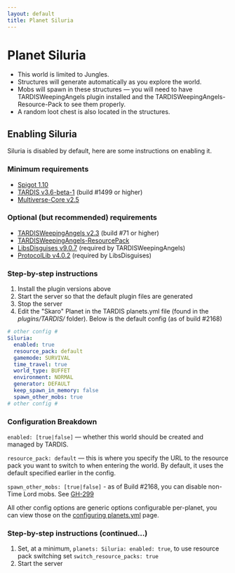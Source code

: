 ```yaml
---
layout: default
title: Planet Siluria
---
```


# Planet Siluria

- This world is limited to Jungles.
- Structures will generate automatically as you explore the world.
- Mobs will spawn in these structures — you will need to have TARDISWeepingAngels plugin installed and the TARDISWeepingAngels-Resource-Pack to see them properly.
- A random loot chest is also located in the structures.

## Enabling Siluria

Siluria is disabled by default, here are some instructions on enabling it.

### Minimum requirements

- [Spigot 1.10](https://www.spigotmc.org/threads/spigot-craftbukkit-bungeecord-1-10.154136/)
- [TARDIS v3.6-beta-1](http://tardisjenkins.duckdns.org:8080/job/TARDIS/lastSuccessfulBuild/me.eccentric_nz.TARDIS%24TARDIS/) (build #1499 or higher)
- [Multiverse-Core v2.5](https://ci.onarandombox.com/view/Multiverse/job/Multiverse-Core/)

### Optional (but recommended) requirements

- [TARDISWeepingAngels v2.3](http://tardisjenkins.duckdns.org:8080/job/TARDISWeepingAngels/lastSuccessfulBuild/me.eccentric_nz.tardisweepingangels%24TARDISWeepingAngels/) (build #71 or higher)
- [TARDISWeepingAngels-ResourcePack](https://github.com/eccentricdevotion/TARDISWeepingAngels-Resource-Pack)
- [LibsDisguises v9.0.7](https://www.spigotmc.org/resources/libs-disguises.81/) (required by TARDISWeepingAngels)
- [ProtocolLib v4.0.2](https://www.spigotmc.org/resources/protocollib.1997/) (required by LibsDisguises)

### Step-by-step instructions

1. Install the plugin versions above
2. Start the server so that the default plugin files are generated
3. Stop the server
4. Edit the "Skaro" Planet in the TARDIS planets.yml file (found in the _plugins/TARDIS/_ folder). Below is the default config (as of build #2168)

```yaml
# other config #
Siluria:
  enabled: true
  resource_pack: default
  gamemode: SURVIVAL
  time_travel: true
  world_type: BUFFET
  environment: NORMAL
  generator: DEFAULT
  keep_spawn_in_memory: false
  spawn_other_mobs: true
# other config #
```

### Configuration Breakdown

`enabled: [true|false]` — whether this world should be created and managed by TARDIS.

`resource_pack: default` — this is where you specify the URL to the resource pack you want to switch to when entering the world. By default, it uses the default specified earlier in the config.

`spawn_other_mobs: [true|false]` - as of Build #2168, you can disable non-Time Lord mobs. See [GH-299](https://github.com/eccentricdevotion/TARDIS/issues/299)

All other config options are generic options configurable per-planet, you can view those on the [configuring planets.yml](configuration-planets) page.

### Step-by-step instructions (continued...)

1. Set, at a minimum, `planets: Siluria: enabled: true`, to use resource pack switching set `switch_resource_packs: true`
2. Start the server
